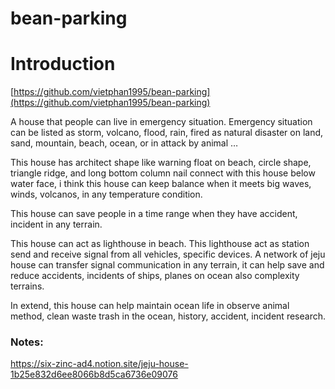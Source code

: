# bean-parking

# Introduction

[https://github.com/vietphan1995/bean-parking](https://github.com/vietphan1995/bean-parking)

A house that people can live in emergency situation. Emergency situation can be listed as storm, volcano, flood, rain, fired as natural disaster on land, sand, mountain, beach, ocean, or in attack by animal …

This house has architect shape like warning float on beach, circle shape, triangle ridge, and long bottom column nail connect with this house below water face, i think this house can keep balance when it meets big waves, winds, volcanos, in any temperature condition.

This house can save people in a time range when they have accident, incident in any terrain.

This house can act as lighthouse in beach. This lighthouse act as station send and receive signal from all vehicles, specific devices. A network of jeju house can transfer signal communication in any terrain, it can help save and reduce accidents, incidents of ships, planes on ocean also complexity terrains.

In extend, this house can help maintain ocean life in observe animal method, clean waste trash in the ocean, history, accident, incident research.

### Notes:
https://six-zinc-ad4.notion.site/jeju-house-1b25e832d6ee8066b8d5ca6736e09076